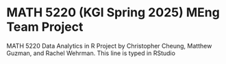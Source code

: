 # MATH 5220 (KGI Spring 2025) MEng Team Project
MATH 5220 Data Analytics in R Project by Christopher Cheung, Matthew Guzman, and Rachel Wehrman. 
This line is typed in RStudio